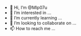 - 👋 Hi, I’m @Mlp07u
- 👀 I’m interested in ...
- 🌱 I’m currently learning ...
- 💞️ I’m looking to collaborate on ...
- 📫 How to reach me ...

<!---
Mlp07u/Mlp07u is a ✨ special ✨ repository because its `README.md` (this file) appears on your GitHub profile.
You can click the Preview link to take a look at your changes.
--->
